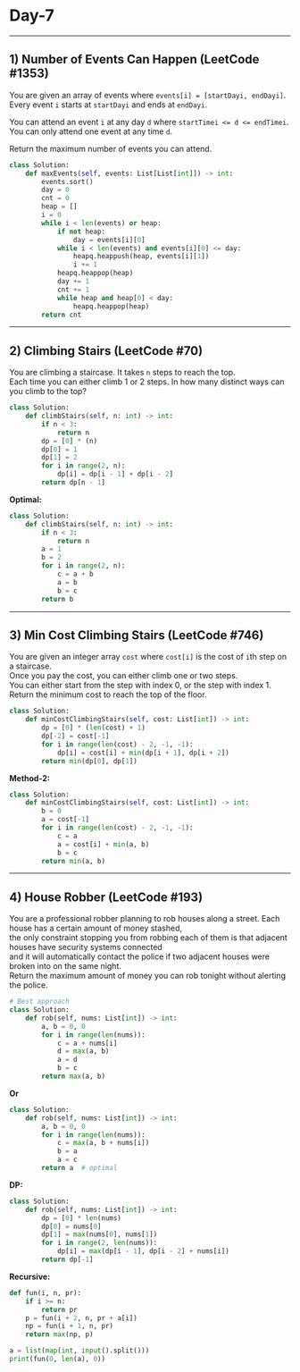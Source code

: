 # Day-7
__________________________________________________________________

## 1) Number of Events Can Happen (LeetCode #1353)

You are given an array of events where `events[i] = [startDayi, endDayi]`. Every event `i` starts at `startDayi` and ends at `endDayi`.

You can attend an event `i` at any day `d` where `startTimei <= d <= endTimei`. You can only attend one event at any time `d`.

Return the maximum number of events you can attend.

```python
class Solution:
    def maxEvents(self, events: List[List[int]]) -> int:
        events.sort()
        day = 0
        cnt = 0
        heap = []
        i = 0
        while i < len(events) or heap:
            if not heap:
                day = events[i][0]
            while i < len(events) and events[i][0] <= day:
                heapq.heappush(heap, events[i][1])
                i += 1
            heapq.heappop(heap)
            day += 1
            cnt += 1
            while heap and heap[0] < day:
                heapq.heappop(heap)
        return cnt
```

---

## 2) Climbing Stairs (LeetCode #70)

You are climbing a staircase. It takes `n` steps to reach the top.  
Each time you can either climb 1 or 2 steps. In how many distinct ways can you climb to the top?

```python
class Solution:
    def climbStairs(self, n: int) -> int:
        if n < 3:
            return n
        dp = [0] * (n)
        dp[0] = 1
        dp[1] = 2
        for i in range(2, n):
            dp[i] = dp[i - 1] + dp[i - 2]
        return dp[n - 1]
```

**Optimal:**
```python
class Solution:
    def climbStairs(self, n: int) -> int:
        if n < 3:
            return n 
        a = 1
        b = 2
        for i in range(2, n):
            c = a + b
            a = b
            b = c
        return b
```

---

## 3) Min Cost Climbing Stairs (LeetCode #746)

You are given an integer array `cost` where `cost[i]` is the cost of `i`th step on a staircase.  
Once you pay the cost, you can either climb one or two steps.  
You can either start from the step with index 0, or the step with index 1.  
Return the minimum cost to reach the top of the floor.

```python
class Solution:
    def minCostClimbingStairs(self, cost: List[int]) -> int:
        dp = [0] * (len(cost) + 1)
        dp[-2] = cost[-1]
        for i in range(len(cost) - 2, -1, -1):
            dp[i] = cost[i] + min(dp[i + 1], dp[i + 2])
        return min(dp[0], dp[1])
```

**Method-2:**
```python
class Solution:
    def minCostClimbingStairs(self, cost: List[int]) -> int:
        b = 0
        a = cost[-1]
        for i in range(len(cost) - 2, -1, -1):
            c = a
            a = cost[i] + min(a, b)
            b = c
        return min(a, b)
```

---

## 4) House Robber (LeetCode #193)

You are a professional robber planning to rob houses along a street. Each house has a certain amount of money stashed,  
the only constraint stopping you from robbing each of them is that adjacent houses have security systems connected  
and it will automatically contact the police if two adjacent houses were broken into on the same night.  
Return the maximum amount of money you can rob tonight without alerting the police.

```python
# Best approach
class Solution:
    def rob(self, nums: List[int]) -> int:
        a, b = 0, 0
        for i in range(len(nums)):
            c = a + nums[i]
            d = max(a, b)
            a = d
            b = c
        return max(a, b)
```

**Or**
```python
class Solution:
    def rob(self, nums: List[int]) -> int:
        a, b = 0, 0
        for i in range(len(nums)):
            c = max(a, b + nums[i])
            b = a
            a = c
        return a  # optimal
```

**DP:**
```python
class Solution:
    def rob(self, nums: List[int]) -> int:
        dp = [0] * len(nums)
        dp[0] = nums[0]
        dp[1] = max(nums[0], nums[1])
        for i in range(2, len(nums)):
            dp[i] = max(dp[i - 1], dp[i - 2] + nums[i])
        return dp[-1]
```

**Recursive:**
```python
def fun(i, n, pr):
    if i >= n:
        return pr
    p = fun(i + 2, n, pr + a[i])
    np = fun(i + 1, n, pr)
    return max(np, p)

a = list(map(int, input().split()))
print(fun(0, len(a), 0))
```

